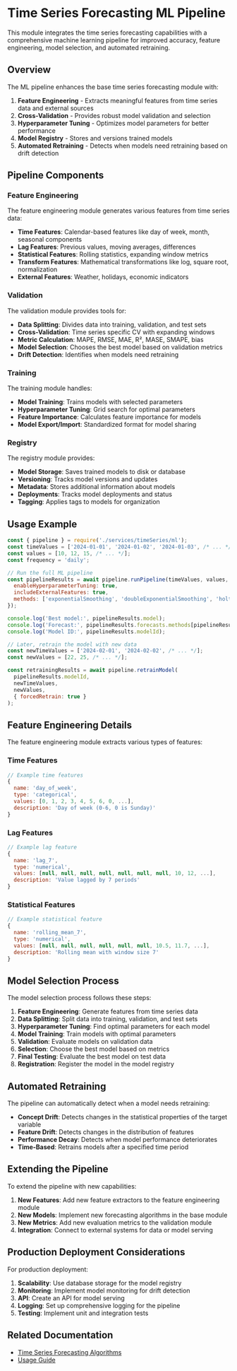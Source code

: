 # Time Series Forecasting ML Pipeline

This module integrates the time series forecasting capabilities with a comprehensive machine learning pipeline for improved accuracy, feature engineering, model selection, and automated retraining.

## Overview

The ML pipeline enhances the base time series forecasting module with:

1. **Feature Engineering** - Extracts meaningful features from time series data and external sources
2. **Cross-Validation** - Provides robust model validation and selection
3. **Hyperparameter Tuning** - Optimizes model parameters for better performance
4. **Model Registry** - Stores and versions trained models
5. **Automated Retraining** - Detects when models need retraining based on drift detection

## Pipeline Components

### Feature Engineering

The feature engineering module generates various features from time series data:

- **Time Features**: Calendar-based features like day of week, month, seasonal components
- **Lag Features**: Previous values, moving averages, differences
- **Statistical Features**: Rolling statistics, expanding window metrics
- **Transform Features**: Mathematical transformations like log, square root, normalization
- **External Features**: Weather, holidays, economic indicators

### Validation

The validation module provides tools for:

- **Data Splitting**: Divides data into training, validation, and test sets
- **Cross-Validation**: Time series specific CV with expanding windows
- **Metric Calculation**: MAPE, RMSE, MAE, R², MASE, SMAPE, bias
- **Model Selection**: Chooses the best model based on validation metrics
- **Drift Detection**: Identifies when models need retraining

### Training

The training module handles:

- **Model Training**: Trains models with selected parameters
- **Hyperparameter Tuning**: Grid search for optimal parameters
- **Feature Importance**: Calculates feature importance for models
- **Model Export/Import**: Standardized format for model sharing

### Registry

The registry module provides:

- **Model Storage**: Saves trained models to disk or database
- **Versioning**: Tracks model versions and updates
- **Metadata**: Stores additional information about models
- **Deployments**: Tracks model deployments and status
- **Tagging**: Applies tags to models for organization

## Usage Example

```javascript
const { pipeline } = require('./services/timeSeries/ml');
const timeValues = ['2024-01-01', '2024-01-02', '2024-01-03', /* ... */];
const values = [10, 12, 15, /* ... */];
const frequency = 'daily';

// Run the full ML pipeline
const pipelineResults = await pipeline.runPipeline(timeValues, values, frequency, {
  enableHyperparameterTuning: true,
  includeExternalFeatures: true,
  methods: ['exponentialSmoothing', 'doubleExponentialSmoothing', 'holtWinters']
});

console.log('Best model:', pipelineResults.model);
console.log('Forecast:', pipelineResults.forecasts.methods[pipelineResults.forecasts.bestMethod].values);
console.log('Model ID:', pipelineResults.modelId);

// Later, retrain the model with new data
const newTimeValues = ['2024-02-01', '2024-02-02', /* ... */];
const newValues = [22, 25, /* ... */];

const retrainingResults = await pipeline.retrainModel(
  pipelineResults.modelId, 
  newTimeValues, 
  newValues,
  { forcedRetrain: true }
);
```

## Feature Engineering Details

The feature engineering module extracts various types of features:

### Time Features

```javascript
// Example time features
{
  name: 'day_of_week',
  type: 'categorical',
  values: [0, 1, 2, 3, 4, 5, 6, 0, ...],
  description: 'Day of week (0-6, 0 is Sunday)'
}
```

### Lag Features

```javascript
// Example lag feature
{
  name: 'lag_7',
  type: 'numerical',
  values: [null, null, null, null, null, null, null, 10, 12, ...],
  description: 'Value lagged by 7 periods'
}
```

### Statistical Features

```javascript
// Example statistical feature
{
  name: 'rolling_mean_7',
  type: 'numerical',
  values: [null, null, null, null, null, null, 10.5, 11.7, ...],
  description: 'Rolling mean with window size 7'
}
```

## Model Selection Process

The model selection process follows these steps:

1. **Feature Engineering**: Generate features from time series data
2. **Data Splitting**: Split data into training, validation, and test sets
3. **Hyperparameter Tuning**: Find optimal parameters for each model
4. **Model Training**: Train models with optimal parameters
5. **Validation**: Evaluate models on validation data
6. **Selection**: Choose the best model based on metrics
7. **Final Testing**: Evaluate the best model on test data
8. **Registration**: Register the model in the model registry

## Automated Retraining

The pipeline can automatically detect when a model needs retraining:

- **Concept Drift**: Detects changes in the statistical properties of the target variable
- **Feature Drift**: Detects changes in the distribution of features
- **Performance Decay**: Detects when model performance deteriorates
- **Time-Based**: Retrains models after a specified time period

## Extending the Pipeline

To extend the pipeline with new capabilities:

1. **New Features**: Add new feature extractors to the feature engineering module
2. **New Models**: Implement new forecasting algorithms in the base module
3. **New Metrics**: Add new evaluation metrics to the validation module
4. **Integration**: Connect to external systems for data or model serving

## Production Deployment Considerations

For production deployment:

1. **Scalability**: Use database storage for the model registry
2. **Monitoring**: Implement model monitoring for drift detection
3. **API**: Create an API for model serving
4. **Logging**: Set up comprehensive logging for the pipeline
5. **Testing**: Implement unit and integration tests

## Related Documentation

- [Time Series Forecasting Algorithms](../docs/ALGORITHMS.md)
- [Usage Guide](../docs/USAGE_GUIDE.md)
